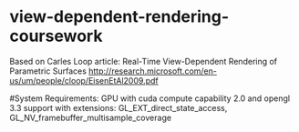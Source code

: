 # view-dependent-rendering-coursework
Based on Carles Loop article: Real-Time View-Dependent Rendering of Parametric Surfaces
http://research.microsoft.com/en-us/um/people/cloop/EisenEtAl2009.pdf

#System Requirements:
GPU with cuda compute capability 2.0 and opengl 3.3 support with extensions: GL_EXT_direct_state_access, GL_NV_framebuffer_multisample_coverage

